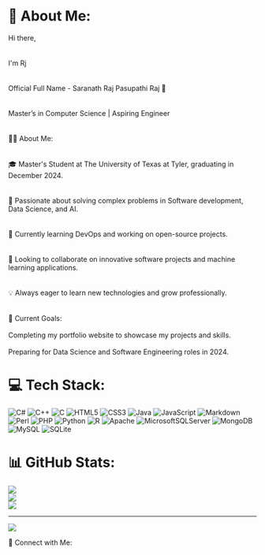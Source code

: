 # 💫 About Me:
Hi there, <br/><br><br>I'm Rj <br/><br><br>Official Full Name - Saranath Raj Pasupathi Raj 👋 <br/><br><br>Master’s in Computer Science | Aspiring Engineer <br/><br><br>👨‍💻 About Me: <br/><br><br>🎓 Master's Student at The University of Texas at Tyler, graduating in December 2024. <br/><br><br>🔧 Passionate about solving complex problems in Software development, Data Science, and AI. <br/><br><br>🌱 Currently learning DevOps and working on open-source projects. <br/><br><br>👯 Looking to collaborate on innovative software projects and machine learning applications. <br/><br><br>💡 Always eager to learn new technologies and grow professionally. <br/><br><br> 🎯 Current Goals:<br/><br>Completing my portfolio website to showcase my projects and skills.<br/><br>Preparing for Data Science and Software Engineering roles in 2024.<br/>


# 💻 Tech Stack:
![C#](https://img.shields.io/badge/c%23-%23239120.svg?style=for-the-badge&logo=csharp&logoColor=white) ![C++](https://img.shields.io/badge/c++-%2300599C.svg?style=for-the-badge&logo=c%2B%2B&logoColor=white) ![C](https://img.shields.io/badge/c-%2300599C.svg?style=for-the-badge&logo=c&logoColor=white) ![HTML5](https://img.shields.io/badge/html5-%23E34F26.svg?style=for-the-badge&logo=html5&logoColor=white) ![CSS3](https://img.shields.io/badge/css3-%231572B6.svg?style=for-the-badge&logo=css3&logoColor=white) ![Java](https://img.shields.io/badge/java-%23ED8B00.svg?style=for-the-badge&logo=openjdk&logoColor=white) ![JavaScript](https://img.shields.io/badge/javascript-%23323330.svg?style=for-the-badge&logo=javascript&logoColor=%23F7DF1E) ![Markdown](https://img.shields.io/badge/markdown-%23000000.svg?style=for-the-badge&logo=markdown&logoColor=white) ![Perl](https://img.shields.io/badge/perl-%2339457E.svg?style=for-the-badge&logo=perl&logoColor=white) ![PHP](https://img.shields.io/badge/php-%23777BB4.svg?style=for-the-badge&logo=php&logoColor=white) ![Python](https://img.shields.io/badge/python-3670A0?style=for-the-badge&logo=python&logoColor=ffdd54) ![R](https://img.shields.io/badge/r-%23276DC3.svg?style=for-the-badge&logo=r&logoColor=white) ![Apache](https://img.shields.io/badge/apache-%23D42029.svg?style=for-the-badge&logo=apache&logoColor=white) ![MicrosoftSQLServer](https://img.shields.io/badge/Microsoft%20SQL%20Server-CC2927?style=for-the-badge&logo=microsoft%20sql%20server&logoColor=white) ![MongoDB](https://img.shields.io/badge/MongoDB-%234ea94b.svg?style=for-the-badge&logo=mongodb&logoColor=white) ![MySQL](https://img.shields.io/badge/mysql-4479A1.svg?style=for-the-badge&logo=mysql&logoColor=white) ![SQLite](https://img.shields.io/badge/sqlite-%2307405e.svg?style=for-the-badge&logo=sqlite&logoColor=white)
# 📊 GitHub Stats:
![](https://github-readme-stats.vercel.app/api?username=Spasupathiraj&theme=dark&hide_border=false&include_all_commits=false&count_private=false)<br/>
![](https://github-readme-streak-stats.herokuapp.com/?user=Spasupathiraj&theme=dark&hide_border=false)<br/>
![](https://github-readme-stats.vercel.app/api/top-langs/?username=Spasupathiraj&theme=dark&hide_border=false&include_all_commits=false&count_private=false&layout=compact)

---
[![](https://visitcount.itsvg.in/api?id=Spasupathiraj&icon=0&color=0)](https://visitcount.itsvg.in)

<!-- Proudly created with GPRM ( https://gprm.itsvg.in ) -->

💼 Connect with Me:


